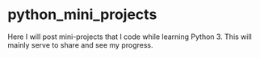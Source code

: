 # python_mini_projects
Here I will post mini-projects that I code while learning Python 3. This will mainly serve to share and see my progress.
